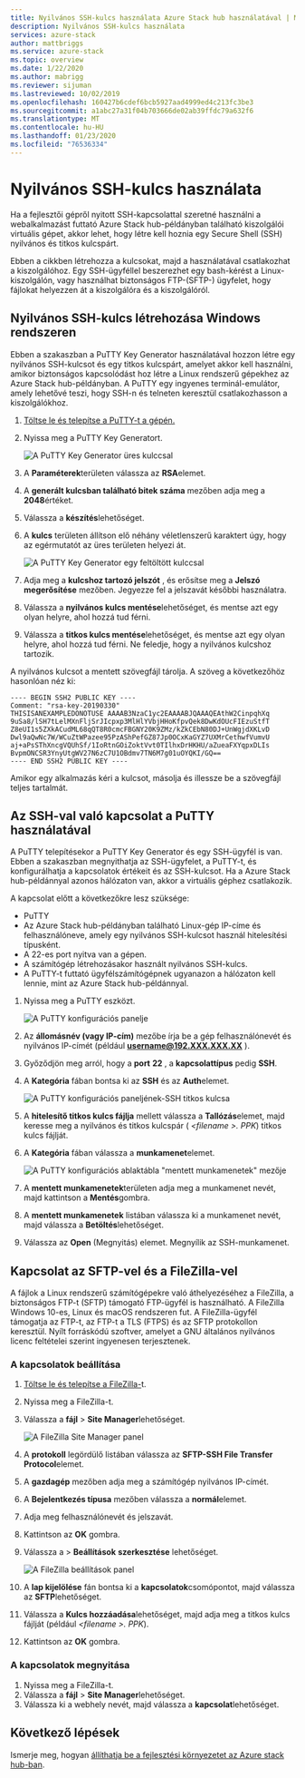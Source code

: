 ```yaml
---
title: Nyilvános SSH-kulcs használata Azure Stack hub használatával | Microsoft Docs
description: Nyilvános SSH-kulcs használata
services: azure-stack
author: mattbriggs
ms.service: azure-stack
ms.topic: overview
ms.date: 1/22/2020
ms.author: mabrigg
ms.reviewer: sijuman
ms.lastreviewed: 10/02/2019
ms.openlocfilehash: 160427b6cdef6bcb5927aad4999ed4c213fc3be3
ms.sourcegitcommit: a1abc27a31f04b703666de02ab39ffdc79a632f6
ms.translationtype: MT
ms.contentlocale: hu-HU
ms.lasthandoff: 01/23/2020
ms.locfileid: "76536334"
---
```

# <a name="use-an-ssh-public-key"></a>Nyilvános SSH-kulcs használata

Ha a fejlesztői gépről nyitott SSH-kapcsolattal szeretné használni a webalkalmazást futtató Azure Stack hub-példányban található kiszolgálói virtuális gépet, akkor lehet, hogy létre kell hoznia egy Secure Shell (SSH) nyilvános és titkos kulcspárt. 

Ebben a cikkben létrehozza a kulcsokat, majd a használatával csatlakozhat a kiszolgálóhoz. Egy SSH-ügyféllel beszerezhet egy bash-kérést a Linux-kiszolgálón, vagy használhat biztonságos FTP-(SFTP-) ügyfelet, hogy fájlokat helyezzen át a kiszolgálóra és a kiszolgálóról.

## <a name="create-an-ssh-public-key-on-windows"></a>Nyilvános SSH-kulcs létrehozása Windows rendszeren

Ebben a szakaszban a PuTTY Key Generator használatával hozzon létre egy nyilvános SSH-kulcsot és egy titkos kulcspárt, amelyet akkor kell használni, amikor biztonságos kapcsolódást hoz létre a Linux rendszerű gépekhez az Azure Stack hub-példányban. A PuTTY egy ingyenes terminál-emulátor, amely lehetővé teszi, hogy SSH-n és telneten keresztül csatlakozhasson a kiszolgálókhoz.

1. [Töltse le és telepítse a PuTTY-t a gépén.](https://www.chiark.greenend.org.uk/~sgtatham/putty/latest.html)

1. Nyissa meg a PuTTY Key Generatort.

    ![A PuTTY Key Generator üres kulccsal](media/azure-stack-dev-start-howto-ssh-public-key/001-putty-key-gen-start.png)

1. A **Paraméterek**területen válassza az **RSA**elemet.

1. A **generált kulcsban található bitek száma** mezőben adja meg a **2048**értéket.  

1. Válassza a **készítés**lehetőséget.

1. A **kulcs** területen állítson elő néhány véletlenszerű karaktert úgy, hogy az egérmutatót az üres területen helyezi át.

    ![A PuTTY Key Generator egy feltöltött kulccsal](media/azure-stack-dev-start-howto-ssh-public-key/002-putty-key-gen-result.png)

1. Adja meg a **kulcshoz tartozó jelszót** , és erősítse meg a **Jelszó megerősítése** mezőben. Jegyezze fel a jelszavát későbbi használatra.

1. Válassza a **nyilvános kulcs mentése**lehetőséget, és mentse azt egy olyan helyre, ahol hozzá tud férni.

1. Válassza a **titkos kulcs mentése**lehetőséget, és mentse azt egy olyan helyre, ahol hozzá tud férni. Ne feledje, hogy a nyilvános kulcshoz tartozik.

A nyilvános kulcsot a mentett szövegfájl tárolja. A szöveg a következőhöz hasonlóan néz ki:

```text  
---- BEGIN SSH2 PUBLIC KEY ----
Comment: "rsa-key-20190330"
THISISANEXAMPLEDONOTUSE AAAAB3NzaC1yc2EAAAABJQAAAQEAthW2CinpqhXq
9uSa8/lSH7tLelMXnFljSrJIcpxp3MlHlYVbjHHoKfpvQek8DwKdOUcFIEzuStfT
Z8eUI1s5ZXkACudML68qQT8R0cmcFBGNY20K9ZMz/kZkCEbN80DJ+UnWgjdXKLvD
Dwl9aQwNc7W/WCuZtWPazee95PzAShPefGZ87Jp0OCxKaGYZ7UXMrCethwfVumvU
aj+aPsSThXncgVQUhSf/1IoRtnGOiZoktVvt0TIlhxDrHKHU/aZueaFXYqpxDLIs
BvpmONCSR3YnyUtgWV27N6zC7U1OBdmv7TN6M7g01uOYQKI/GQ==
---- END SSH2 PUBLIC KEY ----
```

Amikor egy alkalmazás kéri a kulcsot, másolja és illessze be a szövegfájl teljes tartalmát.

## <a name="connect-with-ssh-by-using-putty"></a>Az SSH-val való kapcsolat a PuTTY használatával

A PuTTY telepítésekor a PuTTY Key Generator és egy SSH-ügyfél is van. Ebben a szakaszban megnyithatja az SSH-ügyfelet, a PuTTY-t, és konfigurálhatja a kapcsolatok értékeit és az SSH-kulcsot. Ha a Azure Stack hub-példánnyal azonos hálózaton van, akkor a virtuális géphez csatlakozik.

A kapcsolat előtt a következőkre lesz szüksége:
- PuTTY
- Az Azure Stack hub-példányban található Linux-gép IP-címe és felhasználóneve, amely egy nyilvános SSH-kulcsot használ hitelesítési típusként.
- A 22-es port nyitva van a gépen.
- A számítógép létrehozásakor használt nyilvános SSH-kulcs.
- A PuTTY-t futtató ügyfélszámítógépnek ugyanazon a hálózaton kell lennie, mint az Azure Stack hub-példánnyal.

1. Nyissa meg a PuTTY eszközt.

    ![A PuTTY konfigurációs panelje](media/azure-stack-dev-start-howto-ssh-public-key/002-putty-connect.png)

2. Az **állomásnév (vagy IP-cím)** mezőbe írja be a gép felhasználónevét és nyilvános IP-címét (például **username@192.XXX.XXX.XX** ). 
3. Győződjön meg arról, hogy a **port** **22** , a **kapcsolattípus** pedig **SSH**.
4. A **Kategória** fában bontsa ki az **SSH** és az **Auth**elemet.

    ![A PuTTY konfigurációs paneljének-SSH titkos kulcsa](media/azure-stack-dev-start-howto-ssh-public-key/002-putty-set-private-key.png)

5. A **hitelesítő titkos kulcs fájlja** mellett válassza a **Tallózás**elemet, majd keresse meg a nyilvános és titkos kulcspár ( *\<filename >. PPK*) titkos kulcs fájlját.
6. A **Kategória** fában válassza a **munkamenet**elemet.

    ![A PuTTY konfigurációs ablaktábla "mentett munkamenetek" mezője](media/azure-stack-dev-start-howto-ssh-public-key/003-puTTY-save-session.png)

7. A **mentett munkamenetek**területen adja meg a munkamenet nevét, majd kattintson a **Mentés**gombra.
8. A **mentett munkamenetek** listában válassza ki a munkamenet nevét, majd válassza a **Betöltés**lehetőséget.
9. Válassza az **Open** (Megnyitás) elemet. Megnyílik az SSH-munkamenet.

## <a name="connect-with-sftp-with-filezilla"></a>Kapcsolat az SFTP-vel és a FileZilla-vel

A fájlok a Linux rendszerű számítógépekre való áthelyezéséhez a FileZilla, a biztonságos FTP-t (SFTP) támogató FTP-ügyfél is használható. A FileZilla Windows 10-es, Linux és macOS rendszeren fut. A FileZilla-ügyfél támogatja az FTP-t, az FTP-t a TLS (FTPS) és az SFTP protokollon keresztül. Nyílt forráskódú szoftver, amelyet a GNU általános nyilvános licenc feltételei szerint ingyenesen terjesztenek.

### <a name="set-your-connection"></a>A kapcsolatok beállítása

1. [Töltse le és telepítse a FileZilla-](https://filezilla-project.org/download.php)t.
1. Nyissa meg a FileZilla-t.
1. Válassza a **fájl** > **Site Manager**lehetőséget.

    ![A FileZilla Site Manager panel](media/azure-stack-dev-start-howto-ssh-public-key/005-filezilla-file-manager.png)

1. A **protokoll** legördülő listában válassza az **SFTP-SSH File Transfer Protocol**elemet.
1. A **gazdagép** mezőben adja meg a számítógép nyilvános IP-címét.
1. A **Bejelentkezés típusa** mezőben válassza a **normál**elemet.
1. Adja meg felhasználónevét és jelszavát.
1. Kattintson az **OK** gombra.
1. Válassza a > **Beállítások** **szerkesztése** lehetőséget.

    ![A FileZilla beállítások panel](media/azure-stack-dev-start-howto-ssh-public-key/006-filezilla-add-private-key.png)

1. A **lap kijelölése** fán bontsa ki a **kapcsolatok**csomópontot, majd válassza az **SFTP**lehetőséget.
1. Válassza a **Kulcs hozzáadása**lehetőséget, majd adja meg a titkos kulcs fájlját (például *\<filename >. PPK*).
1. Kattintson az **OK** gombra.

### <a name="open-your-connection"></a>A kapcsolatok megnyitása

1. Nyissa meg a FileZilla-t.
1. Válassza a **fájl** > **Site Manager**lehetőséget.
1. Válassza ki a webhely nevét, majd válassza a **kapcsolat**lehetőséget.

## <a name="next-steps"></a>Következő lépések

Ismerje meg, hogyan [állíthatja be a fejlesztési környezetet az Azure stack hub-ban](azure-stack-dev-start.md).
